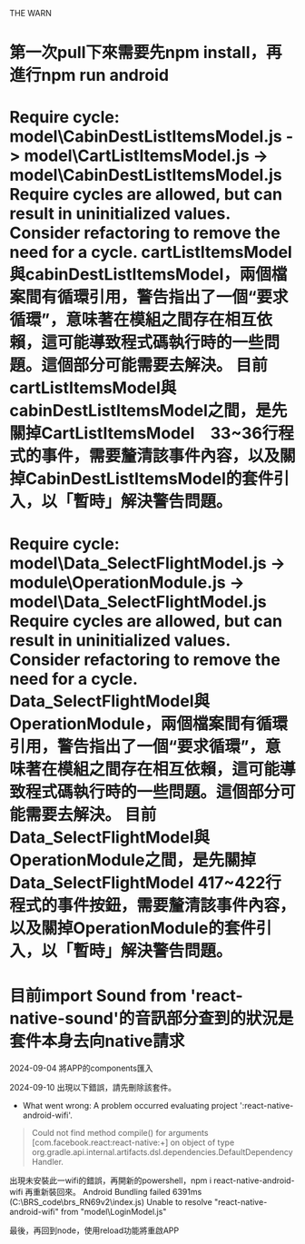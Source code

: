 THE WARN

第一次pull下來需要先npm install，再進行npm run android
=====================================================================================================
Require cycle: model\CabinDestListItemsModel.js -> model\CartListItemsModel.js -> model\CabinDestListItemsModel.js
Require cycles are allowed, but can result in uninitialized values. Consider refactoring to remove the need for a cycle.
cartListItemsModel與cabinDestListItemsModel，兩個檔案間有循環引用，警告指出了一個“要求循環”，意味著在模組之間存在相互依賴，這可能導致程式碼執行時的一些問題。這個部分可能需要去解決。
目前cartListItemsModel與cabinDestListItemsModel之間，是先關掉CartListItemsModel　33~36行程式的事件，需要釐清該事件內容，以及關掉CabinDestListItemsModel的套件引入，以「暫時」解決警告問題。
=====================================================================================================
Require cycle: model\Data_SelectFlightModel.js -> module\OperationModule.js -> model\Data_SelectFlightModel.js
Require cycles are allowed, but can result in uninitialized values. Consider refactoring to remove the need for a cycle.
Data_SelectFlightModel與OperationModule，兩個檔案間有循環引用，警告指出了一個“要求循環”，意味著在模組之間存在相互依賴，這可能導致程式碼執行時的一些問題。這個部分可能需要去解決。
目前Data_SelectFlightModel與OperationModule之間，是先關掉Data_SelectFlightModel 417~422行程式的事件按鈕，需要釐清該事件內容，以及關掉OperationModule的套件引入，以「暫時」解決警告問題。
=====================================================================================================
目前import Sound from 'react-native-sound'的音訊部分查到的狀況是套件本身去向native請求
=====================================================================================================
2024-09-04 將APP的components匯入

2024-09-10 出現以下錯誤，請先刪除該套件。
* What went wrong:
A problem occurred evaluating project ':react-native-android-wifi'.
> Could not find method compile() for arguments [com.facebook.react:react-native:+] on object of type org.gradle.api.internal.artifacts.dsl.dependencies.DefaultDependencyHandler.

出現未安裝此一wifi的錯誤，再開新的powershell，npm i react-native-android-wifi 再重新裝回來。
Android Bundling failed 6391ms (C:\BRS_code\brs_RN69v2\index.js)
Unable to resolve "react-native-android-wifi" from "model\LoginModel.js"

最後，再回到node，使用reload功能將重啟APP